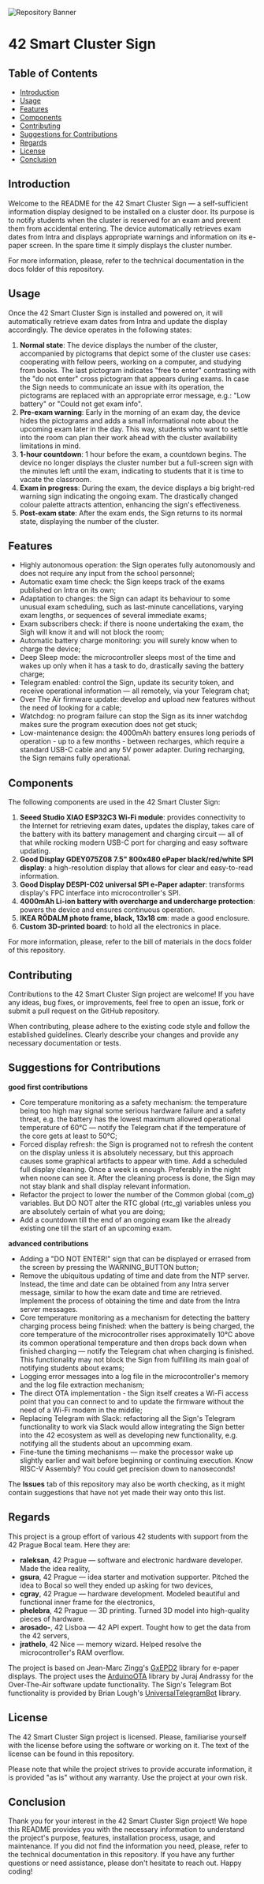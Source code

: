 ![Repository Banner](docs/graphic_materials/github_repo_animation.gif)
# 42 Smart Cluster Sign
## Table of Contents

- [Introduction](#introduction)
- [Usage](#usage)
- [Features](#features)
- [Components](#components)
- [Contributing](#contributing)
- [Suggestions for Contributions](#suggestions-for-contributions)
- [Regards](#regards)
- [License](#license)
- [Conclusion](#conclusion)


## Introduction

Welcome to the README for the 42 Smart Cluster Sign — a self-sufficient information display designed to be installed on a cluster door. Its purpose is to notify students when the cluster is reserved for an exam and prevent them from accidental entering. The device automatically retrieves exam dates from Intra and displays appropriate warnings and information on its e-paper screen. In the spare time it simply displays the cluster number.

For more information, please, refer to the technical documentation in the docs folder of this repository.


## Usage

Once the 42 Smart Cluster Sign is installed and powered on, it will automatically retrieve exam dates from Intra and update the display accordingly. The device operates in the following states:
1. **Normal state**: The device displays the number of the cluster, accompanied by pictograms that depict some of the cluster use cases: cooperating with fellow peers, working on a computer, and studying from books. The last pictogram indicates "free to enter" contrasting with the "do not enter" cross pictogram that appears during exams. In case the Sign needs to communicate an issue with its operation, the pictograms are replaced with an appropriate error message, e.g.: "Low battery" or "Could not get exam info".
2. **Pre-exam warning**: Early in the morning of an exam day, the device hides the pictograms and adds a small informational note about the upcoming exam later in the day. This way, students who want to settle into the room can plan their work ahead with the cluster availability limitations in mind.
3. **1-hour countdown**: 1 hour before the exam, a countdown begins. The device no longer displays the cluster number but a full-screen sign with the minutes left until the exam, indicating to students that it is time to vacate the classroom.
4. **Exam in progress**: During the exam, the device displays a big bright-red warning sign indicating the ongoing exam. The drastically changed colour palette attracts attention, enhancing the sign's effectiveness.
5. **Post-exam state**: After the exam ends, the Sign returns to its normal state, displaying the number of the cluster.


## Features

- Highly autonomous operation: the Sign operates fully autonomously and does not require any input from the school personnel;
- Automatic exam time check: the Sign keeps track of the exams published on Intra on its own;
- Adaptation to changes: the Sign can adapt its behaviour to some unusual exam scheduling, such as last-minute cancellations, varying exam lengths, or sequences of several immediate exams;
- Exam subscribers check: if there is noone undertaking the exam, the Sigh will know it and will not block the room;
- Automatic battery charge monitoring: you will surely know when to charge the device;
- Deep Sleep mode: the microcontroller sleeps most of the time and wakes up only when it has a task to do, drastically saving the battery charge;
- Telegram enabled: control the Sign, update its security token, and receive operational information — all remotely, via your Telegram chat;
- Over The Air firmware update: develop and upload new features without the need of looking for a cable;
- Watchdog: no program failure can stop the Sign as its inner watchdog makes sure the program execution does not get stuck;
- Low-maintenance design: the 4000mAh battery ensures long periods of operation - up to a few months - between recharges, which require a standard USB-C cable and any 5V power adapter. During recharging, the Sign remains fully operational.


## Components

The following components are used in the 42 Smart Cluster Sign:
1. **Seeed Studio XIAO ESP32C3 Wi-Fi module**: provides connectivity to the Internet for retrieving exam dates, updates the display, takes care of the battery with its battery management and charging circuit — all of that while rocking modern USB-C port for charging and easy software updating.
2. **Good Display GDEY075Z08 7.5" 800x480 ePaper black/red/white SPI display**: a high-resolution display that allows for clear and easy-to-read information.
3. **Good Display DESPI-C02 universal SPI e-Paper adapter**: transforms display's FPC interface into microcontroller's SPI.
4. **4000mAh Li-ion battery with overcharge and undercharge protection**: powers the device and ensures continuous operation.
5. **IKEA RÖDALM photo frame, black, 13x18 cm**: made a good enclosure.
6. **Custom 3D-printed board**: to hold all the electronics in place.

For more information, please, refer to the bill of materials in the docs folder of this repository.


## Contributing

Contributions to the 42 Smart Cluster Sign project are welcome! If you have any ideas, bug fixes, or improvements, feel free to open an issue, fork or submit a pull request on the GitHub repository.

When contributing, please adhere to the existing code style and follow the established guidelines. Clearly describe your changes and provide any necessary documentation or tests.


## Suggestions for Contributions

**good first contributions**
- Core temperature monitoring as a safety mechanism: the temperature being too high may signal some serious hardware failure and a safety threat, e.g. the battery has the lowest maximum allowed operational temperature of 60°C — notify the Telegram chat if the temperature of the core gets at least to 50°C;
- Forced display refresh: the Sign is programed not to refresh the content on the display unless it is absolutely necessary, but this approach causes some graphical artifacts to appear with time. Add a scheduled full display cleaning. Once a week is enough. Preferably in the night when noone can see it. After the cleaning process is done, the Sign may not stay blank and shall display relevant information.
- Refactor the project to lower the number of the Common global (com_g) variables. But DO NOT alter the RTC global (rtc_g) variables unless you are absolutely certain of what you are doing;
- Add a countdown till the end of an ongoing exam like the already existing one till the start of an upcoming exam. 

**advanced contributions**
- Adding a "DO NOT ENTER!" sign that can be displayed or errased from the screen by pressing the WARNING_BUTTON button;
- Remove the ubiquitous updating of time and date from the NTP server. Instead, the time and date can be obtained from any Intra server message, similar to how the exam date and time are retrieved. Implement the process of obtaining the time and date from the Intra server messages.
- Core temperature monitoring as a mechanism for detecting the battery charging process being finished: when the battery is being charged, the core temperature of the microcontroller rises approximatelly 10°C above its common operational temperature and then drops back down when finished charging — notify the Telegram chat when charging is finished. This functionality may not block the Sign from fulfilling its main goal of notifying students about exams;
- Logging error messages into a log file in the microcontroller's memory and the log file extraction mechanism;
- The direct OTA implementation - the Sign itself creates a Wi-Fi access point that you can connect to and to update the firmware without the need of a Wi-Fi modem in the middle;
- Replacing Telegram with Slack: refactoring all the Sign's Telegram functionality to work via Slack would allow integrating the Sign better into the 42 ecosystem as well as developing new functionality, e.g. notifying all the students about an upcomming exam.
- Fine-tune the timing mechanisms — make the processor wake up slightly earlier and wait before beginning or continuing execution. Know RISC-V Assembly? You could get precision down to nanoseconds!

The **Issues** tab of this repository may also be worth checking, as it might contain suggestions that have not yet made their way onto this list.


## Regards

This project is a group effort of various 42 students with support from the 42 Prague Bocal team. Here they are:
- **raleksan**, 42 Prague — software and electronic hardware developer. Made the idea reality,
- **gsura**, 42 Prague — idea starter and motivation supporter. Pitched the idea to Bocal so well they ended up asking for two devices,
- **cgray**, 42 Prague — hardware development. Modeled beautiful and functional inner frame for the electronics,
- **phelebra**, 42 Prague — 3D printing. Turned 3D model into high-quality pieces of hardware.
- **arosado-**, 42 Lisboa — 42 API expert. Tought how to get the data from the 42 servers,
- **jrathelo**, 42 Nice — memory wizard. Helped resolve the microcontroller's RAM overflow.

The project is based on Jean-Marc Zingg's [GxEPD2](https://github.com/ZinggJM/GxEPD2) library for e-paper displays.
The project uses the [ArduinoOTA](https://github.com/jandrassy/ArduinoOTA) library by Juraj Andrassy for the Over-The-Air software update functionality.
The Sign's Telegram Bot functionality is provided by Brian Lough's [UniversalTelegramBot](https://github.com/witnessmenow/Universal-Arduino-Telegram-Bot) library.


## License

The 42 Smart Cluster Sign project is licensed. Please, familiarise yourself with the license before using the software or working on it. The text of the license can be found in this repository.

Please note that while the project strives to provide accurate information, it is provided "as is" without any warranty. Use the project at your own risk.


## Conclusion

Thank you for your interest in the 42 Smart Cluster Sign project! We hope this README provides you with the necessary information to understand the project's purpose, features, installation process, usage, and maintenance. If you did not find the information you need, please, refer to the technical documentation in this repository. If you have any further questions or need assistance, please don't hesitate to reach out. Happy coding!